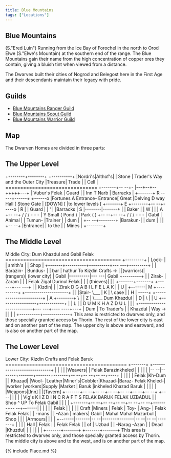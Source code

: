 ```yaml
---
title: Blue Mountains
tags: ["Locations"]
---
```

## Blue Mountains

(S."Ered Luin") Running from the Ice Bay of Forochel in the north to
Orod Elwe (S."Elwe's Mountain) at the southern end of the range. The
Blue Mountains gain their name from the high concentration of copper
ores they contain, giving a bluish tint when viewed from a distance.

The Dwarves built their cities of Nogrod and Belegost here in the First
Age and their descendants maintain their legacy with pride.

## Guilds

- [Blue Mountains Ranger Guild](Blue_Mountains_Ranger_Guild "wikilink")
- [Blue Mountains Scout Guild](Blue_Mountains_Scout_Guild "wikilink")
- [Blue Mountains Warrior
  Guild](Blue_Mountains_Warrior_Guild "wikilink")

## Map

The Dwarven Homes are divided in three parts:

## The Upper Level

+--------+--------+ +----------+ \|Nordri's\|Althof's\| \| Stone \|
Trader's Way and the Outer City \|Treasure\| Trade \| \| Cell \|
=============================== +-------+-- --+- \|---+--+--+++++---+ \|
Vubur's Felak \| Guard \| \| Inn T Narb \| Barracks \| +-------+ R
-----+------+ +------o \|Fortunes A Entrance- Entrance\[ Great \|Delving
D way Hall \[ Stone Gate \| \[DOWN\] \[ \|to lower levels \[ +-------+ E
+--------+-- --+-----o \| R \| \| Guard \| \| ' \| \|Barracks \| S
\|--------\|-------+ \| \| Baker \| \| W \| \| \| A +-- --+ / / / - - -
\| Y Small ( Pond ) \| Park ( ) +-- --+-- --+ / / / - - - \| Gabil \|
Animal \| \| Tumun- \|Trainer \| \| dum \| \| +-- --+--------+
\|Barakun-\| \| dum \| \| \| +-- --+ \|Entrance\| \| to the \| \| Mines
\| +--------+

## The Middle Level

Middle City: Dum Khazdul and Gabil Felak
======================================= +---------+ \| Lock- \| \|
smith's \| \| Shop \| +-------+----------+----------+--- ---+---------+
\| \| Barazin- \| Bundus- \| \| bar \| hathur To Kizdin Crafts -\> \|
\|(warriors)\| (rangers)\| (lower city) \| Gabil \|----------\|--- ---\|
Gabil +---------+ \| \| Zirak- \| Zaram \| \| \| Felak Zigal Durinul
Felak \| \| \| (thieves)\| \| \| +-------+-------+ +--- ---+--- ---+ \|
\| Kizdin\| \| \| Zirak D G A B I L F E L A K \| \| U \| +-------\| M
+----------+ +---------------------+ \| \| \|Stair- \\___ \| K \| \\
case \| \| H \| -----+ +-----------------------+ \| A +--------+ \\ \|
\| Z \| \\____ Dum Khazdul \| \| D \| \\ \| \| U
+-----------------+------------+ \| \| L \| \| D U M K H A Z D U L \| \|
\| +--------------------------+--- ---+---- ----+---+ \| Dum \| To
Trader's \| \| Khazdul \| Way -\> \| \| \| \| +----------+-------------+
This area is restricted to dwarves only, and those specially granted
access by Thorin. The rest of the lower city is east and on another part
of the map. The upper city is above and eastward, and is also on another
part of the map.

## The Lower Level

Lower City: Kizdin Crafts and Felak Baruk
========================================= +-------+
+----------------------------+ \| \| \| \| \|Weavers\| \| Felak
Barazinkheled \| \| \| \| \| \|-- --\|-------+-------+-------+-------+--
--+-- --+-- --+----+ \| \| \| \| \| Felak \|Kh-Dum \| \| Khazad\|
\|Wool- \|Leather\|Miner's\|Cobbler\|Khazad-\|Baraz- Felak Kheled-\|
\|worker \|workers\|Supply \|Market \| Baruk \|inkheled Khazad Baruk \|
\| \| \| \| \|Weapons\|\[Inn\] \| \|\[Tavern\] +-------+-- --+-- --+--
--+-- --+-- --+-- --+ +-- --\| \| \| \| \| Vig's K I Z D I N C R A F T S
FELAK BARUK FELAK UZBADUL \| \| Shop ^ UP To Felak Gabil \| \| \| \|
+-------+-- --+-- --+-- --+-- --+-- --+-------+-- --+-------\| \| \| \|
\| \| Felak \| \| \| \| \| Craft \|Miners \| Felak \| Toy- \| Ang- \|
Felak Felak Felak \| \| -mans \| \| -Azan \| makers\| Gabil \| Mahal
Mahal Mazarbul \| Shop \| \| \| \|Armours\| \| \| \|
+-------\|-------\|-- --\|-------+-------\|-- --\|-- --\|-------+ \| \|
\| \| Hall \| Felak \| \| Felak Felak \| \| of \| Uzbad \| \| -Narag
-Azan \| \| Dead \|Khuzdul\| \| \| \| \| \| \| +-------+-------+
+-------+-------+ This area is restricted to dwarves only, and those
specially granted access by Thorin. The middle city is above and to the
west, and is on another part of the map.

{% include Place.md %}
